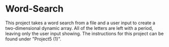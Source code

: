 # Word-Search

This project takes a word search from a file and a user input to create a two-dimensional dynamic array. All of the letters are left with a period, leaving only the user input showing. The instructions for this project can be found under "Project5 (1)". 
